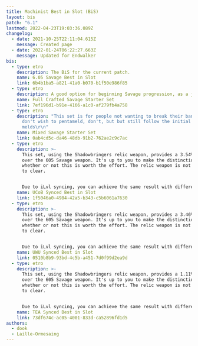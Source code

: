 ```yaml
---
title: Machinist Best in Slot (BiS)
layout: bis
patch: "6.1"
lastmod: 2022-04-23T19:03:36.089Z
changelog:
  - date: 2021-10-25T22:11:04.615Z
    message: Created page
  - date: 2022-01-24T06:22:27.663Z
    message: Updated for Endwalker
bis:
  - type: etro
    description: The BiS for the current patch.
    name: 6.05 Savage Best in Slot
    link: 6b4b1ba5-a821-41a0-b070-b1f50e986f85
  - type: etro
    description: A good option for beginning Savage progression, as a jumping-in point.
    name: Full Crafted Savage Starter Set
    link: 7ef196d1-b91e-4166-a1c0-af279fb4a758
  - type: etro
    description: "This set is for people not wanting to break their bank. If you
      don't wish to pentameld, don't, but but still follow the initial
      melds\r\n"
    name: Mixed Savage Starter Set
    link: 0ab4cd5c-da46-48db-91b2-762ae2c9c7ac
  - type: etro
    description: >-
      This set, using the Shadowbringers relic weapon, provides a 3.54% gain
      over the 605 Savage weapon. It's up to you to make the distinction on
      whether or not this is worth the effort. The relic weapon is not required
      to clear.


      Due to iLvl syncing, you can achieve the same result with different pieces using the same stat distribution as long as they are above iLvl 470 for UCoB.
    name: UCoB Synced Best in Slot
    link: 1f5046a0-4984-42a5-b343-c5b6061a7630
  - type: etro
    description: >-
      This set, using the Shadowbringers relic weapon, provides a 3.46% gain
      over the 605 Savage weapon. It's up to you to make the distinction on
      whether or not this is worth the effort. The relic weapon is not required
      to clear.


      Due to iLvl syncing, you can achieve the same result with different pieces using the same stat distribution as long as they are above iLvl 500 for UWU.
    name: UWU Synced Best in Slot
    link: 0510b8b9-93bd-4c5b-a451-7d0f99d2ea9d
  - type: etro
    description: >-
      This set, using the Shadowbringers relic weapon, provides a 1.11% gain
      over the 605 Savage weapon. It's up to you to make the distinction on
      whether or not this is worth the effort. The relic weapon is not required
      to clear.


      Due to iLvl syncing, you can achieve the same result with different pieces using the same stat distribution as long as they are above iLvl 595 for TEA.
    name: TEA Synced Best in Slot
    link: 73df674c-ac05-4001-833d-ca52896fd1d5
authors:
  - dook
  - Laille-Ormesaing
---
```

